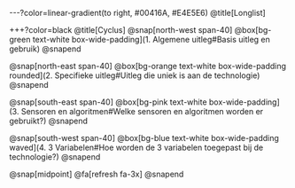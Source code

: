 ---?color=linear-gradient(to right, #00416A, #E4E5E6)
@title[Longlist]

+++?color=black
@title[Cyclus]
@snap[north-west span-40]
@box[bg-green text-white box-wide-padding](1. Algemene uitleg#Basis uitleg en gebruik)
@snapend

@snap[north-east span-40]
@box[bg-orange text-white box-wide-padding rounded](2. Specifieke uitleg#Uitleg die uniek is aan de technologie)
@snapend

@snap[south-east span-40]
@box[bg-pink text-white box-wide-padding](3. Sensoren en algoritmen#Welke sensoren en algoritmen worden er gebruikt?)
@snapend

@snap[south-west span-40]
@box[bg-blue text-white box-wide-padding waved](4. 3 Variabelen#Hoe worden de 3 variabelen toegepast bij de technologie?)
@snapend

@snap[midpoint]
@fa[refresh fa-3x]
@snapend